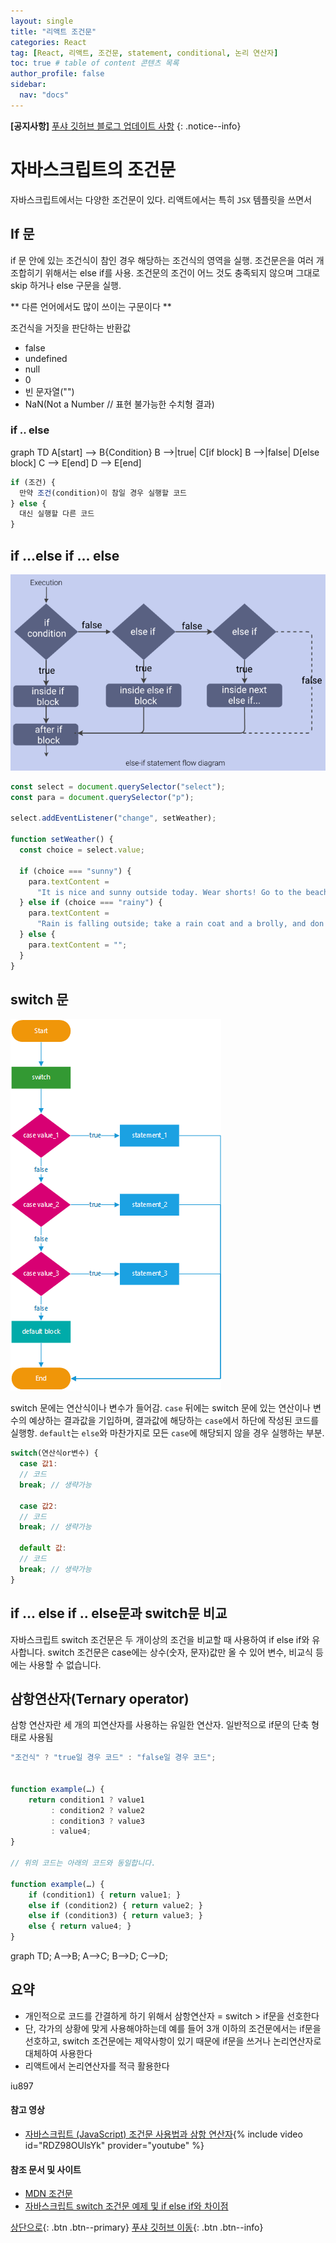 ```yaml
---
layout: single
title: "리액트 조건문"
categories: React
tag: [React, 리액트, 조건문, statement, conditional, 논리 연산자]
toc: true # table of content 콘텐츠 목록
author_profile: false
sidebar:
  nav: "docs"
---
```


**[공지사항]** [푸샤 깃허브 블로그 업데이트 사항](https://github.com/de24world/de24world.github.io)
{: .notice--info}

# 자바스크립트의 조건문

자바스크립트에서는 다양한 조건문이 있다. 리액트에서는 특히 `JSX` 템플릿을 쓰면서

## If 문

if 문 안에 있는 조건식이 참인 경우 해당하는 조건식의 영역을 실행. 조건문은을 여러 개 조합히기 위해서는 else if를 사용. 조건문의 조건이 어느 것도 충족되지 않으며 그대로 skip 하거나 else 구문을 실행.

** 다른 언어에서도 많이 쓰이는 구문이다 **

조건식을 거짓을 판단하는 반환값

- false
- undefined
- null
- 0
- 빈 문자열("")
- NaN(Not a Number // 표현 불가능한 수치형 결과)

### if .. else

<div class="mermaid"> 
  graph TD
    A[start] --> B{Condition}
    B -->|true| C[if block]
    B -->|false| D[else block]
    C --> E[end]
    D --> E[end]
  
</div>

```js
if (조건) {
  만약 조건(condition)이 참일 경우 실행할 코드
} else {
  대신 실행할 다른 코드
}
```

## if ...else if ... else

<img src="/assets/images/React/javascript-else-if-statement-flow-diagram.png" />

```js
const select = document.querySelector("select");
const para = document.querySelector("p");

select.addEventListener("change", setWeather);

function setWeather() {
  const choice = select.value;

  if (choice === "sunny") {
    para.textContent =
      "It is nice and sunny outside today. Wear shorts! Go to the beach, or the park, and get an ice cream.";
  } else if (choice === "rainy") {
    para.textContent =
      "Rain is falling outside; take a rain coat and a brolly, and don't stay out for too long.";
  } else {
    para.textContent = "";
  }
}
```

## switch 문

<img src="/assets/images/React/JavaScript-switch-case.png" />

switch 문에는 연산식이나 변수가 들어감. `case` 뒤에는 switch 문에 있는 연산이나 변수의 예상하는 결과값을 기입하며, 결과값에 해당하는 `case`에서 하단에 작성된 코드를 실행항. `default`는 `else`와 마찬가지로 모든 `case`에 해당되지 않을 경우 실행하는 부분.

```js
switch(연산식or변수) {
  case 값1:
  // 코드
  break; // 생략가능

  case 값2:
  // 코드
  break; // 생략가능

  default 값:
  // 코드
  break; // 생략가능
}
```

## if ... else if .. else문과 switch문 비교

자바스크립트 switch 조건문은 두 개이상의 조건을 비교할 때 사용하여 if else if와 유사합니다. switch 조건문은 case에는 상수(숫자, 문자)값만 올 수 있어 변수, 비교식 등에는 사용할 수 없습니다.

## 삼항연산자(Ternary operator)

삼항 연산자란 세 개의 피연산자를 사용하는 유일한 연산자. 일반적으로 if문의 단축 형태로 사용됨

```js
"조건식" ? "true일 경우 코드" : "false일 경우 코드";


function example(…) {
    return condition1 ? value1
         : condition2 ? value2
         : condition3 ? value3
         : value4;
}

// 위의 코드는 아래의 코드와 동일합니다.

function example(…) {
    if (condition1) { return value1; }
    else if (condition2) { return value2; }
    else if (condition3) { return value3; }
    else { return value4; }
}
```

<div class="mermaid"> 
  graph TD; A-->B; A-->C; B-->D; C-->D; 
</div>

<div class="notice--success">
<h2>요약</h2>
<ul>
  <li>개인적으로 코드를 간결하게 하기 위해서 삼항연산자 = switch > if문을 선호한다 </li>
  <li>단, 각가의 상황에 맞게 사용해야하는데 예를 들어 3개 이하의 조건문에서는 if문을 선호하고, switch 조건문에는 제약사항이 있기 때문에 if문을 쓰거나 논리연산자로 대체하여 사용한다</li>
  <li>리액트에서 논리연산자를 적극 활용한다 </li>
</ul>
</div> iu897

#### 참고 영상

- [자바스크립트 (JavaScript) 조건문 사용법과 삼항 연산자](https://youtu.be/RDZ98OUlsYk){% include video id="RDZ98OUlsYk" provider="youtube" %}

#### 참조 문서 및 사이트

- [MDN 조건문](https://developer.mozilla.org/ko/docs/Learn/JavaScript/Building_blocks/conditionals)
- [자바스크립트 switch 조건문 예제 및 if else if와 차이점](https://dasima.xyz/javascript-switch/)

[상단으로](#svg-란){: .btn .btn--primary}
[푸샤 깃허브 이동](https://github.com/de24world){: .btn .btn--info}
